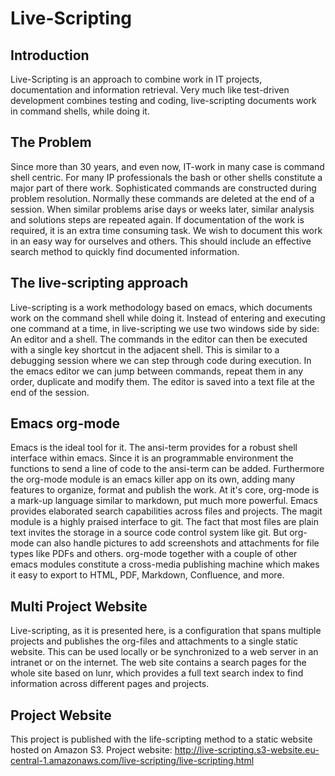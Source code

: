 # Live-Scripting
## Introduction

Live-Scripting is an approach to combine work in IT projects, documentation and information retrieval.
Very much like test-driven development combines testing and coding, live-scripting documents work in command shells, while doing it.
## The Problem

Since more than 30 years, and even now, IT-work in many case is command shell centric. For many IP professionals the bash or other shells constitute a major part of there work. Sophisticated commands are constructed during problem resolution. Normally these commands are deleted at the end of a session. When similar problems arise days or weeks later, similar analysis and solutions steps are repeated again. If documentation of the work is required, it is an extra time consuming task. We wish to document this work in an easy way for ourselves and others. This should include an effective search method to quickly find documented information.

## The live-scripting approach

Live-scripting is a work methodology based on emacs, which documents work on the command shell while doing it. Instead of entering and executing one command at a time, in live-scripting we use two windows side by side: An editor and a shell. The commands in the editor can then be executed with a single key shortcut in the adjacent shell. This is similar to a debugging session where we can step through code during execution. In the emacs editor we can jump between commands, repeat them in any order, duplicate and modify them. The editor is saved into a text file at the end of the session.

## Emacs org-mode

Emacs is the ideal tool for it. The ansi-term provides for a robust shell interface within emacs. Since it is an programmable environment the functions to send a line of code to the ansi-term can be added. Furthermore the org-mode module is an emacs killer app on its own, adding many features to organize, format and publish the work. At it's core, org-mode is a mark-up language similar to markdown, put much more powerful. Emacs provides elaborated search capabilities across files and projects. The magit module is a highly praised interface to git. The fact that most files are plain text invites the storage in a source code control system like git. But org-mode can also handle pictures to add screenshots and attachments for file types like PDFs and others. org-mode together with a couple of other emacs modules constitute a cross-media publishing machine which makes it easy to export to HTML, PDF, Markdown, Confluence, and more.

## Multi Project Website
Live-scripting, as it is presented here, is a configuration that spans multiple projects and publishes the org-files and attachments to a single static website. This can be used locally or be synchronized to a web server in an intranet or on the internet. The web site contains a search pages for the whole site based on lunr, which provides a full text search index to find information across different pages and projects.

## Project Website
This project is published with the life-scripting method to a static website hosted on Amazon S3.
Project website: http://live-scripting.s3-website.eu-central-1.amazonaws.com/live-scripting/live-scripting.html

